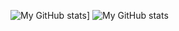 ![My GitHub stats](https://github-readme-stats.vercel.app/api?username=fiona-cai)]
![My GitHub stats](https://github-readme-stats.vercel.app/api/top-langs/?username=fiona-cai)
